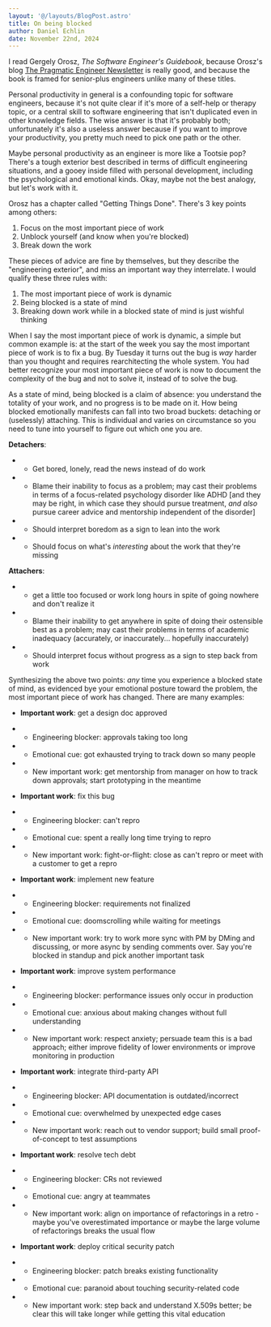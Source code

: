 ```yaml
---
layout: '@/layouts/BlogPost.astro'
title: On being blocked
author: Daniel Echlin
date: November 22nd, 2024
---
```


I read Gergely Orosz, *The Software Engineer's Guidebook*, because Orosz's blog [The Pragmatic Engineer Newsletter](https://www.pragmaticengineer.com/) is really good, and because the book is framed for senior-plus engineers unlike many of these titles.

Personal productivity in general is a confounding topic for software engineers, because it's not quite clear if it's more of a self-help or therapy topic, or a central skill to software engineering that isn't duplicated even in other knowledge fields. The wise answer is that it's probably both; unfortunately it's also a useless answer because if you want to improve your productivity, you pretty much need to pick one path or the other.

Maybe personal productivity as an engineer is more like a Tootsie pop? There's a tough exterior best described in terms of difficult engineering situations, and a gooey inside filled with personal development, including the psychological and emotional kinds. Okay, maybe not the best analogy, but let's work with it.

Orosz has a chapter called "Getting Things Done". There's 3 key points among others:

1. Focus on the most important piece of work
2. Unblock yourself (and know when you're blocked)
3. Break down the work

These pieces of advice are fine by themselves, but they describe the "engineering exterior", and miss an important way they interrelate. I would qualify these three rules with:

1. The most important piece of work is dynamic
2. Being blocked is a state of mind
3. Breaking down work while in a blocked state of mind is just wishful thinking

When I say the most important piece of work is dynamic, a simple but common example is: at the start of the week you say the most important piece of work is to fix a bug. By Tuesday it turns out the bug is *way* harder than you thought and requires rearchitecting the whole system. You had better recognize your most important piece of work is now to document the complexity of the bug and not to solve it, instead of to solve the bug.

As a state of mind, being blocked is a claim of absence: you understand the totality of your work, and no progress is to be made on it. How being blocked emotionally manifests can fall into two broad buckets: detaching or (uselessly) attaching. This is individual and varies on circumstance so you need to tune into yourself to figure out which one you are.

**Detachers**:

* * Get bored, lonely, read the news instead of do work
* * Blame their inability to focus as a problem; may cast their problems in terms of a focus-related psychology disorder like ADHD [and they may be right, in which case they should pursue treatment, *and also* pursue career advice and mentorship independent of the disorder]
* * Should interpret boredom as a sign to lean into the work
* * Should focus on what's *interesting* about the work that they're missing

**Attachers**:

* * get a little too focused or work long hours in spite of going nowhere and don't realize it
* * Blame their inability to get anywhere in spite of doing their ostensible best as a problem; may cast their problems in terms of academic inadequacy (accurately, or inaccurately... hopefully inaccurately)
* * Should interpret focus without progress as a sign to step back from work

Synthesizing the above two points: *any* time you experience a blocked state of mind, as evidenced bye your emotional posture toward the problem, the most important piece of work has changed. There are many examples:

* **Important work**: get a design doc approved
* * Engineering blocker: approvals taking too long
* * Emotional cue: got exhausted trying to track down so many people
* * New important work: get mentorship from manager on how to track down approvals; start prototyping in the meantime
* **Important work**: fix this bug
* * Engineering blocker: can't repro
* * Emotional cue: spent a really long time trying to repro
* * New important work: fight-or-flight: close as can't repro or meet with a customer to get a repro
* ****Important work****: implement new feature
* * Engineering blocker: requirements not finalized
* * Emotional cue: doomscrolling while waiting for meetings
* * New important work: try to work more sync with PM by DMing and discussing, or more async by sending comments over. Say you're blocked in standup and pick another important task

* ****Important work****: improve system performance
* * Engineering blocker: performance issues only occur in production
* * Emotional cue: anxious about making changes without full understanding
* * New important work: respect anxiety; persuade team this is a bad approach; either improve fidelity of lower environments or improve monitoring in production

* ****Important work****: integrate third-party API
* * Engineering blocker: API documentation is outdated/incorrect
* * Emotional cue: overwhelmed by unexpected edge cases
* * New important work: reach out to vendor support; build small proof-of-concept to test assumptions

* ****Important work****: resolve tech debt
* * Engineering blocker: CRs not reviewed
* * Emotional cue: angry at teammates
* * New important work: align on importance of refactorings in a retro - maybe you've overestimated importance or maybe the large volume of refactorings breaks the usual flow

* ****Important work****: deploy critical security patch
* * Engineering blocker: patch breaks existing functionality
* * Emotional cue: paranoid about touching security-related code
* * New important work: step back and understand X.509s better; be clear this will take longer while getting this vital education
